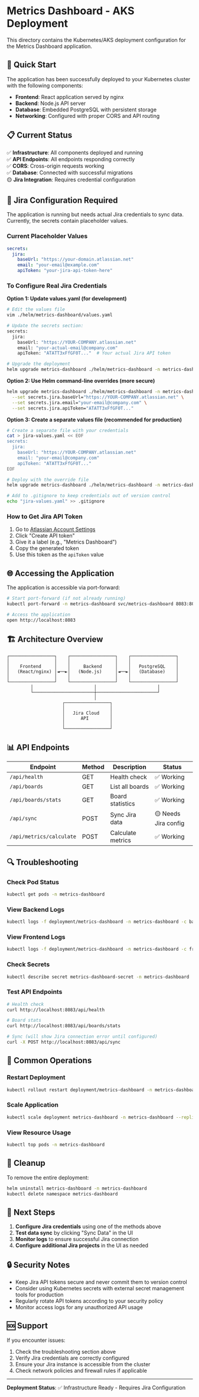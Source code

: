 # Metrics Dashboard - AKS Deployment

This directory contains the Kubernetes/AKS deployment configuration for the Metrics Dashboard application.

## 🚀 Quick Start

The application has been successfully deployed to your Kubernetes cluster with the following components:

- **Frontend**: React application served by nginx
- **Backend**: Node.js API server 
- **Database**: Embedded PostgreSQL with persistent storage
- **Networking**: Configured with proper CORS and API routing

## 📋 Current Status

✅ **Infrastructure**: All components deployed and running  
✅ **API Endpoints**: All endpoints responding correctly  
✅ **CORS**: Cross-origin requests working  
✅ **Database**: Connected with successful migrations  
🟡 **Jira Integration**: Requires credential configuration  

## 🔧 Jira Configuration Required

The application is running but needs actual Jira credentials to sync data. Currently, the secrets contain placeholder values.

### Current Placeholder Values
```yaml
secrets:
  jira:
    baseUrl: "https://your-domain.atlassian.net"
    email: "your-email@example.com" 
    apiToken: "your-jira-api-token-here"
```

### To Configure Real Jira Credentials

**Option 1: Update values.yaml (for development)**
```bash
# Edit the values file
vim ./helm/metrics-dashboard/values.yaml

# Update the secrets section:
secrets:
  jira:
    baseUrl: "https://YOUR-COMPANY.atlassian.net"
    email: "your-actual-email@company.com"
    apiToken: "ATATT3xFfGF0T..."  # Your actual Jira API token

# Upgrade the deployment
helm upgrade metrics-dashboard ./helm/metrics-dashboard -n metrics-dashboard
```

**Option 2: Use Helm command-line overrides (more secure)**
```bash
helm upgrade metrics-dashboard ./helm/metrics-dashboard -n metrics-dashboard \
  --set secrets.jira.baseUrl="https://YOUR-COMPANY.atlassian.net" \
  --set secrets.jira.email="your-email@company.com" \
  --set secrets.jira.apiToken="ATATT3xFfGF0T..."
```

**Option 3: Create a separate values file (recommended for production)**
```bash
# Create a separate file with your credentials
cat > jira-values.yaml << EOF
secrets:
  jira:
    baseUrl: "https://YOUR-COMPANY.atlassian.net"
    email: "your-email@company.com"
    apiToken: "ATATT3xFfGF0T..."
EOF

# Deploy with the override file
helm upgrade metrics-dashboard ./helm/metrics-dashboard -n metrics-dashboard -f jira-values.yaml

# Add to .gitignore to keep credentials out of version control
echo "jira-values.yaml" >> .gitignore
```

### How to Get Jira API Token

1. Go to [Atlassian Account Settings](https://id.atlassian.com/manage-profile/security/api-tokens)
2. Click "Create API token"
3. Give it a label (e.g., "Metrics Dashboard")
4. Copy the generated token
5. Use this token as the `apiToken` value

## 🌐 Accessing the Application

The application is accessible via port-forward:

```bash
# Start port-forward (if not already running)
kubectl port-forward -n metrics-dashboard svc/metrics-dashboard 8083:80

# Access the application
open http://localhost:8083
```

## 🏗️ Architecture Overview

```
┌─────────────────┐    ┌─────────────────┐    ┌─────────────────┐
│                 │    │                 │    │                 │
│    Frontend     │    │     Backend     │    │   PostgreSQL    │
│   (React/nginx) │◄──►│   (Node.js)     │◄──►│   (Database)    │
│                 │    │                 │    │                 │
└─────────────────┘    └─────────────────┘    └─────────────────┘
         │                       │                       │
         └───────────────────────┼───────────────────────┘
                                 │
                     ┌─────────────────┐
                     │                 │
                     │   Jira Cloud    │
                     │      API        │
                     │                 │
                     └─────────────────┘
```

## 📊 API Endpoints

| Endpoint | Method | Description | Status |
|----------|--------|-------------|--------|
| `/api/health` | GET | Health check | ✅ Working |
| `/api/boards` | GET | List all boards | ✅ Working |
| `/api/boards/stats` | GET | Board statistics | ✅ Working |
| `/api/sync` | POST | Sync Jira data | 🟡 Needs Jira config |
| `/api/metrics/calculate` | POST | Calculate metrics | ✅ Working |

## 🔍 Troubleshooting

### Check Pod Status
```bash
kubectl get pods -n metrics-dashboard
```

### View Backend Logs
```bash
kubectl logs -f deployment/metrics-dashboard -n metrics-dashboard -c backend
```

### View Frontend Logs  
```bash
kubectl logs -f deployment/metrics-dashboard -n metrics-dashboard -c frontend
```

### Check Secrets
```bash
kubectl describe secret metrics-dashboard-secret -n metrics-dashboard
```

### Test API Endpoints
```bash
# Health check
curl http://localhost:8083/api/health

# Board stats
curl http://localhost:8083/api/boards/stats

# Sync (will show Jira connection error until configured)
curl -X POST http://localhost:8083/api/sync
```

## 🔄 Common Operations

### Restart Deployment
```bash
kubectl rollout restart deployment/metrics-dashboard -n metrics-dashboard
```

### Scale Application
```bash
kubectl scale deployment metrics-dashboard -n metrics-dashboard --replicas=2
```

### View Resource Usage
```bash
kubectl top pods -n metrics-dashboard
```

## 🧹 Cleanup

To remove the entire deployment:
```bash
helm uninstall metrics-dashboard -n metrics-dashboard
kubectl delete namespace metrics-dashboard
```

## 📝 Next Steps

1. **Configure Jira credentials** using one of the methods above
2. **Test data sync** by clicking "Sync Data" in the UI
3. **Monitor logs** to ensure successful Jira connection
4. **Configure additional Jira projects** in the UI as needed

## 🔒 Security Notes

- Keep Jira API tokens secure and never commit them to version control
- Consider using Kubernetes secrets with external secret management tools for production
- Regularly rotate API tokens according to your security policy
- Monitor access logs for any unauthorized API usage

## 🆘 Support

If you encounter issues:

1. Check the troubleshooting section above
2. Verify Jira credentials are correctly configured
3. Ensure your Jira instance is accessible from the cluster
4. Check network policies and firewall rules if applicable

---

**Deployment Status**: ✅ Infrastructure Ready - Requires Jira Configuration
